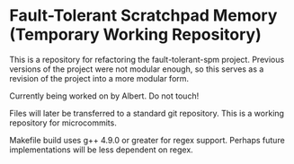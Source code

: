 # Fault-Tolerant Scratchpad Memory (Temporary Working Repository)

This is a repository for refactoring the fault-tolerant-spm project. Previous versions of the project were not modular enough, so this serves as a revision of the project into a more modular form.

Currently being worked on by Albert. Do not touch!

Files will later be transferred to a standard git repository. This is a working repository for microcommits.

Makefile build uses g++ 4.9.0 or greater for regex support. Perhaps future implementations will be less dependent on regex.
